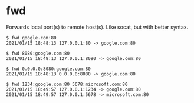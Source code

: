 # fwd

Forwards local port(s) to remote host(s). Like socat, but with better syntax.

    $ fwd google.com:80
    2021/01/15 18:48:13 127.0.0.1:80 -> google.com:80

    $ fwd 8080:google.com:80
    2021/01/15 18:48:13 127.0.0.1:8080 -> google.com:80

    $ fwd 0.0.0.0:8080:google.com:80
    2021/01/15 18:48:13 0.0.0.0:8080 -> google.com:80

    $ fwd 1234:google.com:80 5678:microsoft.com:80
    2021/01/15 18:49:57 127.0.0.1:1234 -> google.com:80
    2021/01/15 18:49:57 127.0.0.1:5678 -> microsoft.com:80
